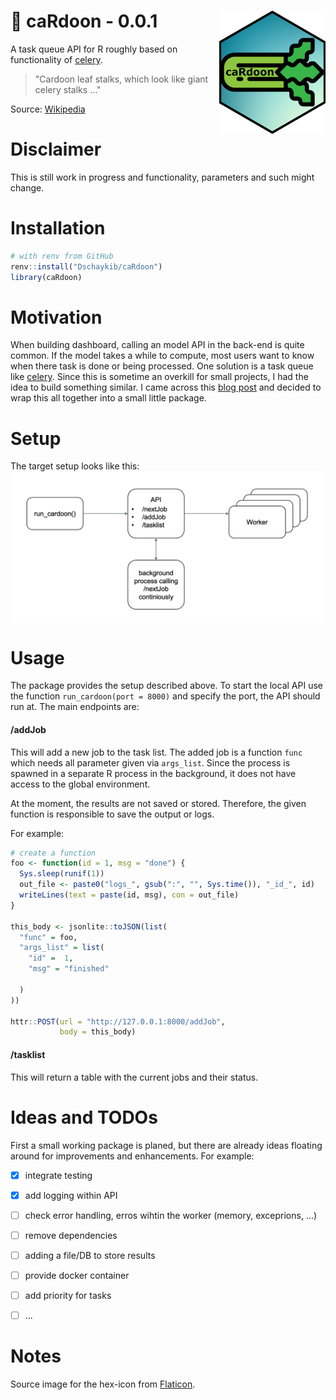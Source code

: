 # :leafy_green: caRdoon - 0.0.1 <img src="misc/cardoon.png" width=170 align="right" />

A task queue API for R roughly based on functionality of [celery](https://github.com/celery/celery).

> "Cardoon leaf stalks, which look like giant celery stalks ..."

Source: [Wikipedia](https://en.wikipedia.org/wiki/Cardoon)

# Disclaimer

This is still work in progress and functionality, parameters and such might change.

# Installation

``` R
# with renv from GitHub
renv::install("Dschaykib/caRdoon")
library(caRdoon)
```

# Motivation

When building dashboard, calling an model API in the back-end is quite common. If the model takes a while to compute, most users want to know when there task is done or being processed. One solution is a task queue like [celery](https://github.com/celery/celery). Since this is sometime an overkill for small projects, I had the idea to build something similar. I came across this [blog post](https://www.tidyverse.org/blog/2019/09/callr-task-q/) and decided to wrap this all together into a small little package.


# Setup

The target setup looks like this:
<img src="misc/target-setup.png" align="center" />


# Usage

The package provides the setup described above. To start the local API use the function `run_cardoon(port = 8000)` and specify the port, the API should run at.
The main endpoints are:

#### /addJob

This will add a new job to the task list. The added job is a function `func` which needs all parameter given via `args_list`. Since the process is spawned in a separate R process in the background, it does not have access to the global environment.

At the moment, the results are not saved or stored. Therefore, the given function is responsible to save the output or logs.

For example:

``` R
# create a function
foo <- function(id = 1, msg = "done") {
  Sys.sleep(runif(1))
  out_file <- paste0("logs_", gsub(":", "", Sys.time()), "_id_", id)
  writeLines(text = paste(id, msg), con = out_file)
}

this_body <- jsonlite::toJSON(list(
  "func" = foo,
  "args_list" = list(
    "id" =  1,
    "msg" = "finished"
    
  )
))

httr::POST(url = "http://127.0.0.1:8000/addJob",
           body = this_body)

```

#### /tasklist

This will return a table with the current jobs and their status.



# Ideas and TODOs

First a small working package is planed, but there are already ideas floating around for improvements and enhancements. For example:

- [x] integrate testing
- [x] add logging within API
- [ ] check error handling, erros wihtin the worker (memory, exceprions, ...)
- [ ] remove dependencies
- [ ] adding a file/DB to store results
- [ ] provide docker container
- [ ] add priority for tasks
- [ ] ...


# Notes

Source image for the hex-icon from [Flaticon](https://www.flaticon.com/free-icons/celery).

